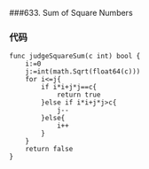 ###633. Sum of Square Numbers

### 代码

```
func judgeSquareSum(c int) bool {
    i:=0
    j:=int(math.Sqrt(float64(c)))
    for i<=j{
        if i*i+j*j==c{
            return true
        }else if i*i+j*j>c{
            j--
        }else{
            i++
        }
    }
    return false
}
```